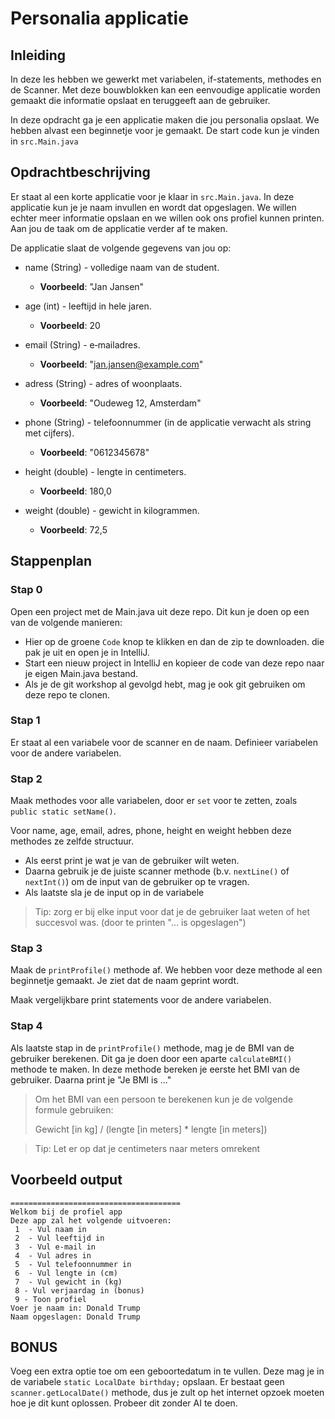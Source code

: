 # Personalia applicatie

## Inleiding

In deze les hebben we gewerkt met variabelen, if-statements, methodes en de Scanner.
Met deze bouwblokken kan een eenvoudige applicatie worden gemaakt die informatie opslaat en teruggeeft aan de gebruiker.

In deze opdracht ga je een applicatie maken die jou personalia opslaat. We hebben alvast een beginnetje voor je gemaakt. De start code kun je vinden in `src.Main.java`

## Opdrachtbeschrijving

Er staat al een korte applicatie voor je klaar in `src.Main.java`. In deze applicatie kun je je naam invullen en wordt dat opgeslagen. We willen echter meer informatie opslaan en we willen ook ons profiel kunnen printen. Aan jou de taak om de applicatie verder af te maken.

De applicatie slaat de volgende gegevens van jou op:

- name (String) - volledige naam van de student.
  - **Voorbeeld**: "Jan Jansen"

- age (int) - leeftijd in hele jaren.
  - **Voorbeeld**: 20

- email (String) - e‑mailadres.
  - **Voorbeeld**: "jan.jansen@example.com"

- adress (String) - adres of woonplaats.
  - **Voorbeeld**: "Oudeweg 12, Amsterdam"

- phone (String) - telefoonnummer (in de applicatie verwacht als string met cijfers).
  - **Voorbeeld**: "0612345678"

- height (double) - lengte in centimeters.
  - **Voorbeeld**: 180,0

- weight (double) - gewicht in kilogrammen.
  - **Voorbeeld**: 72,5


## Stappenplan

### Stap 0
Open een project met de Main.java uit deze repo. Dit kun je doen op een van de volgende manieren:
- Hier op de groene `Code` knop te klikken en dan de zip te downloaden. die pak je uit en open je in IntelliJ.
- Start een nieuw project in IntelliJ en kopieer de code van deze repo naar je eigen Main.java bestand.
- Als je de git workshop al gevolgd hebt, mag je ook git gebruiken om deze repo te clonen.

### Stap 1
Er staat al een variabele voor de scanner en de naam. 
Definieer variabelen voor de andere variabelen.


### Stap 2
Maak methodes voor alle variabelen, door er `set` voor te zetten, zoals `public static setName()`.

Voor name, age, email, adres, phone, height en weight hebben deze methodes ze zelfde structuur.
- Als eerst print je wat je van de gebruiker wilt weten.
- Daarna gebruik je de juiste scanner methode (b.v. `nextLine()` of `nextInt()`) om de input van de gebruiker op te vragen.
- Als laatste sla je de input op in de variabele 

> Tip: zorg er bij elke input voor dat je de gebruiker laat weten of het succesvol was. (door te printen "... is opgeslagen")

### Stap 3
Maak de `printProfile()` methode af.
We hebben voor deze methode al een beginnetje gemaakt. Je ziet dat de naam geprint wordt.

Maak vergelijkbare print statements voor de andere variabelen.

### Stap 4
Als laatste stap in de `printProfile()` methode, mag je de BMI van de gebruiker berekenen. Dit ga je doen door een aparte `calculateBMI()` methode te maken. In deze methode bereken je eerste het BMI van de gebruiker. Daarna print je "Je BMI is ..."

> Om het BMI van een persoon te berekenen kun je de volgende formule gebruiken:
>
> Gewicht [in kg] / (lengte [in meters] * lengte [in meters])

> Tip: Let er op dat je centimeters naar meters omrekent

## Voorbeeld output

```text
======================================
Welkom bij de profiel app
Deze app zal het volgende uitvoeren:
 1  - Vul naam in
 2  - Vul leeftijd in
 3  - Vul e-mail in
 4  - Vul adres in
 5  - Vul telefoonnummer in
 6  - Vul lengte in (cm)
 7  - Vul gewicht in (kg)
 8 - Vul verjaardag in (bonus)
 9 - Toon profiel
Voer je naam in: Donald Trump
Naam opgeslagen: Donald Trump

```

## BONUS

Voeg een extra optie toe om een geboortedatum in te vullen. Deze mag je in de variabele `static LocalDate birthday;` opslaan. Er bestaat geen `scanner.getLocalDate()` methode, dus je zult op het internet opzoek moeten hoe je dit kunt oplossen. Probeer dit zonder AI te doen.

      
